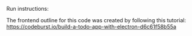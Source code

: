 Run instructions:
 
The frontend outline for this code was created by following this tutorial: https://codeburst.io/build-a-todo-app-with-electron-d6c61f58b55a